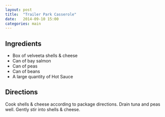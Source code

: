 ```yaml
---
layout: post
title:  "Trailer Park Casserole"
date:   2014-09-10 15:00
categories: main
---
```




## Ingredients
- Box of velveeta shells & cheese
- Can of bay salmon
- Can of peas
- Can of beans
- A large quantity of Hot Sauce

## Directions

Cook shells & cheese according to package directions. Drain tuna and peas well. Gently stir into shells & cheese.
